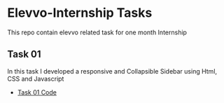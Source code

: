 # Elevvo-Internship Tasks
This repo contain elevvo related task for one month Internship 

## Task 01

In this task I developed a responsive and  Collapsible Sidebar using Html, CSS and Javascript 

- [Task 01 Code ](./Task-01)